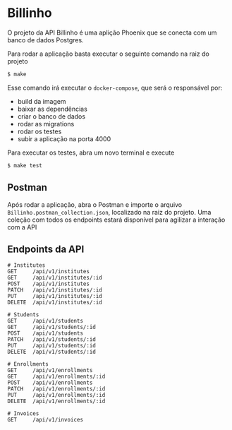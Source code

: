 # Billinho

O projeto da API Billinho é uma aplição Phoenix que se conecta com um banco de dados Postgres.

Para rodar a aplicação basta executar o seguinte comando na raiz do projeto

```bash
$ make
```

Esse comando irá executar o `docker-compose`, que será o responsável por:
  - build da imagem
  - baixar as dependências
  - criar o banco de dados
  - rodar as migrations
  - rodar os testes
  - subir a aplicação na porta 4000

Para executar os testes, abra um novo terminal e execute

```bash
$ make test
```

## Postman

Após rodar a aplicação, abra o Postman e importe o arquivo `Billinho.postman_collection.json`, localizado
na raiz do projeto.
Uma coleção com todos os endpoints estará disponível para agilizar a interação com a API

## Endpoints da API

```text
# Institutes
GET     /api/v1/institutes
GET     /api/v1/institutes/:id
POST    /api/v1/institutes
PATCH   /api/v1/institutes/:id
PUT     /api/v1/institutes/:id
DELETE  /api/v1/institutes/:id

# Students
GET     /api/v1/students
GET     /api/v1/students/:id
POST    /api/v1/students
PATCH   /api/v1/students/:id
PUT     /api/v1/students/:id
DELETE  /api/v1/students/:id

# Enrollments
GET     /api/v1/enrollments
GET     /api/v1/enrollments/:id
POST    /api/v1/enrollments
PATCH   /api/v1/enrollments/:id
PUT     /api/v1/enrollments/:id
DELETE  /api/v1/enrollments/:id

# Invoices
GET     /api/v1/invoices
```
